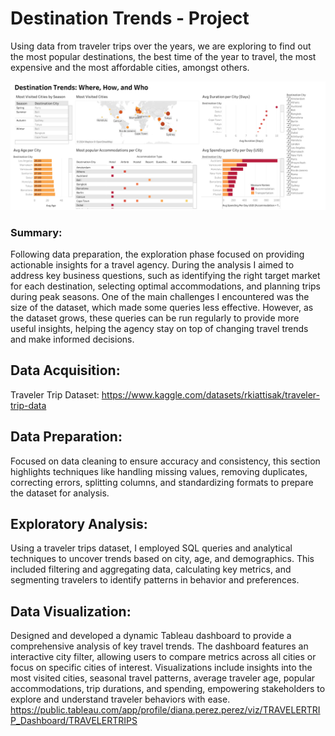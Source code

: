 # Destination Trends - Project
Using data from traveler trips over the years, we are exploring to find out the most popular destinations, the best time of the year to travel, the most expensive and the most affordable cities, amongst others.

![Destination Trends Dashboard](https://github.com/dianaip93/Traveler-Trips-Project/blob/main/DestinationTrendsDashboard.png?raw=true)

### Summary:
Following data preparation, the exploration phase focused on providing actionable insights for a travel agency. During the analysis I aimed to address key business questions, such as identifying the right target market for each destination, selecting optimal accommodations, and planning trips during peak seasons. One of the main challenges I encountered was the size of the dataset, which made some queries less effective. However, as the dataset grows, these queries can be run regularly to provide more useful insights, helping the agency stay on top of changing travel trends and make informed decisions. 

##  Data Acquisition:
Traveler Trip Dataset: https://www.kaggle.com/datasets/rkiattisak/traveler-trip-data

##  Data Preparation:
Focused on data cleaning to ensure accuracy and consistency, this section highlights techniques like handling missing values, removing duplicates, correcting errors, splitting columns, and standardizing formats to prepare the dataset for analysis.

##  Exploratory Analysis:
Using a traveler trips dataset, I employed SQL queries and analytical techniques to uncover trends based on city, age, and demographics. This included filtering and aggregating data, calculating key metrics, and segmenting travelers to identify patterns in behavior and preferences.


##  Data Visualization: 
Designed and developed a dynamic Tableau dashboard to provide a comprehensive analysis of key travel trends. The dashboard features an interactive city filter, allowing users to compare metrics across all cities or focus on specific cities of interest. Visualizations include insights into the most visited cities, seasonal travel patterns, average traveler age, popular accommodations, trip durations, and spending, empowering stakeholders to explore and understand traveler behaviors with ease.
https://public.tableau.com/app/profile/diana.perez.perez/viz/TRAVELERTRIP_Dashboard/TRAVELERTRIPS

